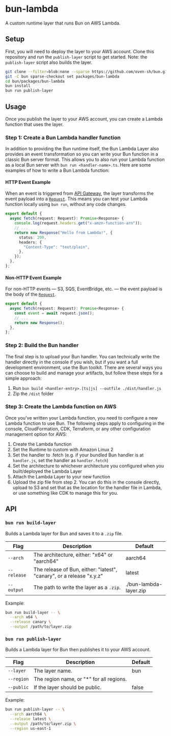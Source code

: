 # bun-lambda

A custom runtime layer that runs Bun on AWS Lambda.

## Setup

First, you will need to deploy the layer to your AWS account. Clone this repository and run the `publish-layer` script to get started. Note: the `publish-layer` script also builds the layer.

```sh
git clone --filter=blob:none --sparse https://github.com/oven-sh/bun.git
git -C bun sparse-checkout set packages/bun-lambda
cd bun/packages/bun-lambda
bun install
bun run publish-layer
```

## Usage

Once you publish the layer to your AWS account, you can create a Lambda function that uses the layer.

### Step 1: Create a Bun Lambda handler function

In addition to providing the Bun runtime itself, the Bun Lambda Layer also provides an event transformation so you can write your Bun function in a classic Bun server format. This allows you to also run your Lambda function as a local Bun server with `bun run <handler-name>.ts`. Here are some examples of how to write a Bun Lambda function:

#### HTTP Event Example

When an event is triggered from [API Gateway](https://docs.aws.amazon.com/lambda/latest/dg/services-apigateway.html), the layer transforms the event payload into a [`Request`](https://developer.mozilla.org/en-US/docs/Web/API/Request). This means you can test your Lambda function locally using `bun run`, without any code changes.

```ts
export default {
  async fetch(request: Request): Promise<Response> {
    console.log(request.headers.get("x-amzn-function-arn"));
    // ...
    return new Response("Hello from Lambda!", {
      status: 200,
      headers: {
        "Content-Type": "text/plain",
      },
    });
  },
};
```

#### Non-HTTP Event Example

For non-HTTP events — S3, SQS, EventBridge, etc. — the event payload is the body of the [`Request`](https://developer.mozilla.org/en-US/docs/Web/API/Request).

```ts
export default {
  async fetch(request: Request): Promise<Response> {
    const event = await request.json();
    // ...
    return new Response();
  },
};
```

### Step 2: Build the Bun handler

The final step is to upload your Bun handler. You can technically write the handler directly in the console if you wish, but if you want a full development environment, use the Bun toolkit. There are several ways you can choose to build and manage your artifacts, but follow these steps for a simple approach:

1. Run `bun build <handler-entry>.[ts|js] --outfile ./dist/handler.js`
2. Zip the `/dist` folder

### Step 3: Create the Lambda function on AWS

Once you've written your Lambda function, you need to configure a new Lambda function to use Bun. The following steps apply to configuring in the console, CloudFormation, CDK, Terraform, or any other configuration management option for AWS:

1. Create the Lambda function
2. Set the Runtime to custom with Amazon Linux 2
3. Set the handler to <handler-file-name>.fetch (e.g. if your bundled Bun handler is at `handler.js`, set the handler as `handler.fetch`)
4. Set the architecture to whichever architecture you configured when you built/deployed the Lambda Layer
5. Attach the Lambda Layer to your new function
6. Upload the zip file from step 2. You can do this in the console directly, upload to S3 and set that as the location for the handler file in Lambda, or use something like CDK to manage this for you.

## API

### `bun run build-layer`

Builds a Lambda layer for Bun and saves it to a `.zip` file.

| Flag        | Description                                                          | Default                |
| ----------- | -------------------------------------------------------------------- | ---------------------- |
| `--arch`    | The architecture, either: "x64" or "aarch64"                         | aarch64                |
| `--release` | The release of Bun, either: "latest", "canary", or a release "x.y.z" | latest                 |
| `--output`  | The path to write the layer as a `.zip`.                             | ./bun-lambda-layer.zip |

Example:

```sh
bun run build-layer -- \
  --arch x64 \
  --release canary \
  --output /path/to/layer.zip
```

### `bun run publish-layer`

Builds a Lambda layer for Bun then publishes it to your AWS account.

| Flag       | Description                               | Default |
| ---------- | ----------------------------------------- | ------- |
| `--layer`  | The layer name.                           | bun     |
| `--region` | The region name, or "\*" for all regions. |         |
| `--public` | If the layer should be public.            | false   |

Example:

```sh
bun run publish-layer -- \
  --arch aarch64 \
  --release latest \
  --output /path/to/layer.zip \
  --region us-east-1
```
